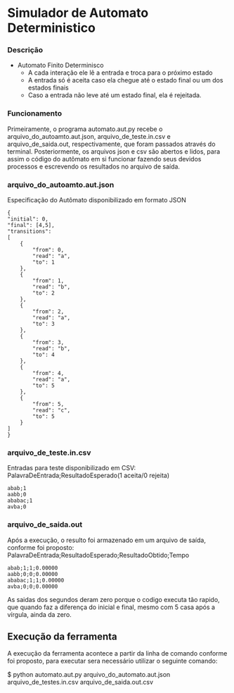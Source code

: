 # Simulador de Automato Deterministico
### Descrição
* Automato Finito Determinisco
     * A cada interação ele lê a entrada e troca para o próximo estado
     * A entrada só é aceita caso ela chegue até o estado final ou um dos estados finais
     * Caso a entrada não leve até um estado final, ela é rejeitada.
       
 ### Funcionamento
 <p>Primeiramente, o programa automato.aut.py recebe o arquivo_do_autoamto.aut.json, arquivo_de_teste.in.csv e arquivo_de_saida.out, respectivamente, que foram passados através do terminal. Posteriormente, os arquivos json e csv são abertos e lidos, para
  assim o código do autômato em si funcionar fazendo seus devidos processos e escrevendo os resultados no
  arquivo de saída.
 </p>
 
### arquivo_do_autoamto.aut.json
<p>Especificação do Autômato disponibilizado em formato JSON</p>
    
    {
    "initial": 0,
    "final": [4,5],
    "transitions": 
    [
        {
            "from": 0,
            "read": "a",
            "to": 1
        },
        {
            "from": 1,
            "read": "b",
            "to": 2
        },
        {
            "from": 2,
            "read": "a",
            "to": 3
        },
        {
            "from": 3,
            "read": "b",
            "to": 4
        },
        {
            "from": 4,
            "read": "a",
            "to": 5
        },
        {
            "from": 5,
            "read": "c",
            "to": 5
        }
    ]
    }

### arquivo_de_teste.in.csv
<p>Entradas para teste disponibilizado em CSV: PalavraDeEntrada;ResultadoEsperado(1 aceita/0 rejeita)</p>
    
    abab;1
    aabb;0
    ababac;1
    avba;0

### arquivo_de_saida.out
<p>Após a execução, o resulto foi armazenado em um arquivo de saída, conforme foi proposto: PalavraDeEntrada;ResultadoEsperado;ResultadoObtido;Tempo</p>
    
    abab;1;1;0.00000
    aabb;0;0;0.00000
    ababac;1;1;0.00000
    avba;0;0;0.00000

<p>As saidas dos segundos deram zero porque o codigo executa tão rapido, que quando faz a diferença do inicial e final, mesmo com 5 casa após a vírgula, ainda da zero.</p>

## Execução da ferramenta
<p>A execução da ferramenta acontece a partir da linha de comando conforme foi proposto, para executar sera necessário utilizar o seguinte comando:</p>

$ python automato.aut.py arquivo_do_automato.aut.json arquivo_de_testes.in.csv arquivo_de_saida.out.csv


    
